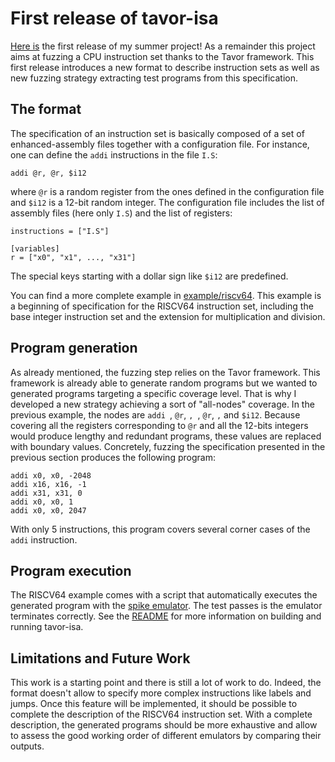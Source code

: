 # First release of tavor-isa
[Here is](https://github.com/yblein/tavor-isa/tree/v0.1) the first release of my summer project! As a remainder this
project aims at fuzzing a CPU instruction set thanks to the Tavor framework.
This first release introduces a new format to describe instruction sets as well
as new fuzzing strategy extracting test programs from this specification.

## The format
The specification of an instruction set is basically composed of a set of
enhanced-assembly files together with a configuration file. For instance, one
can define the `addi` instructions in the file `I.S`:
```
addi @r, @r, $i12
```
where `@r` is a random register from the ones defined in the configuration file
and `$i12` is a 12-bit random integer.
The configuration file includes the list of assembly files (here only `I.S`)
and the list of registers:
```
instructions = ["I.S"]

[variables]
r = ["x0", "x1", ..., "x31"]
```
The special keys starting with a dollar sign like `$i12` are predefined.

You can find a more complete example in [example/riscv64](/example/riscv64). This
example is a beginning of specification for the RISCV64 instruction set,
including the base integer instruction set and the extension for multiplication
and division.

## Program generation
As already mentioned, the fuzzing step relies on the Tavor framework. This
framework is already able to generate random programs but we wanted to
generated programs targeting a specific coverage level. That is why I
developed a new strategy achieving a sort of "all-nodes" coverage. In the
previous example, the nodes are `addi `, `@r`, `, `, `@r`, `,` and `$i12`.
Because covering all the registers corresponding to `@r` and all the 12-bits
integers would produce lengthy and redundant programs, these values are
replaced with boundary values. Concretely, fuzzing the specification presented
in the previous section produces the following program:
```
addi x0, x0, -2048
addi x16, x16, -1
addi x31, x31, 0
addi x0, x0, 1
addi x0, x0, 2047
```
With only 5 instructions, this program covers several corner cases of the
`addi` instruction.

## Program execution
The RISCV64 example comes with a script that automatically executes the
generated program with the [spike emulator](https://github.com/riscv/riscv-isa-sim).
The test passes is the emulator terminates correctly. See the
[README](/README.md) for more information on building and running
tavor-isa.

## Limitations and Future Work
This work is a starting point and there is still a lot of work to do. Indeed,
the format doesn't allow to specify more complex instructions like labels and
jumps. Once this feature will be implemented, it should be possible to complete
the description of the RISCV64 instruction set.
With a complete description, the generated programs should be more exhaustive
and allow to assess the good working order of different emulators by comparing
their outputs.
